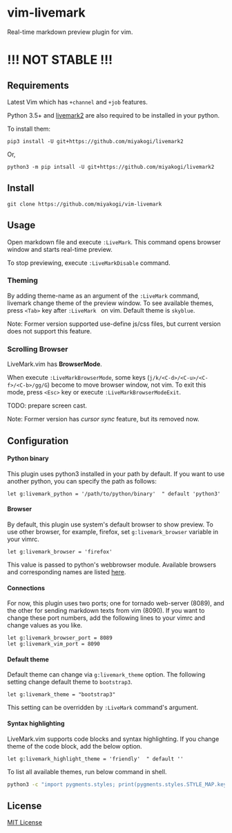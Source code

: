 # vim-livemark

Real-time markdown preview plugin for vim.

# !!! NOT STABLE !!!

## Requirements

Latest Vim which has `+channel` and `+job` features.

Python 3.5+ and [livemark2](https://github.com/miyakogi/livemark2) are also required to be installed in your python.

To install them:

```
pip3 install -U git+https://github.com/miyakogi/livemark2
```

Or,

```
python3 -m pip intsall -U git+https://github.com/miyakogi/livemark2
```

## Install

```
git clone https://github.com/miyakogi/vim-livemark
```

## Usage

Open markdown file and execute `:LiveMark`.
This command opens browser window and starts real-time preview.

To stop previewing, execute `:LiveMarkDisable` command.

### Theming

By adding theme-name as an argument of the `:LiveMark` command, livemark change theme of the preview window.
To see available themes, press `<Tab>` key after `:LiveMark ` on vim.
Default theme is `skyblue`.

Note: Former version supported use-define js/css files, but current version does not support this feature.

### Scrolling Browser

LiveMark.vim has **BrowserMode**.

When execute `:LiveMarkBrowserMode`, some keys (`j/k/<C-d>/<C-u>/<C-f>/<C-b>/gg/G`) become to move browser window, not vim.
To exit this mode, press `<Esc>` key or execute `:LiveMarkBrowserModeExit`.

TODO: prepare screen cast.

Note: Former version has *cursor sync* feature, but its removed now.

## Configuration

#### Python binary

This plugin uses python3 installed in your path by default.
If you want to use another python, you can specify the path as follows:

```vim
let g:livemark_python = '/path/to/python/binary'  " default 'python3'
```

#### Browser

By default, this plugin use system's default browser to show preview.
To use other browser, for example, firefox, set `g:livemark_browser` variable in your vimrc.

```vim
let g:livemark_browser = 'firefox'
```

This value is passed to python's webbrowser module.
Available browsers and corresponding names are listed [here](https://docs.python.org/3/library/webbrowser.html#webbrowser.register).

#### Connections

For now, this plugin uses two ports; one for tornado web-server (8089), and the other for sending markdown texts from vim (8090).
If you want to change these port numbers, add the following lines to your vimrc and change values as you like.

```vim
let g:livemark_browser_port = 8089
let g:livemark_vim_port = 8090
```

#### Default theme

Default theme can change via `g:livemark_theme` option.
The following setting change default theme to `bootstrap3`.

```vim
let g:livemark_theme = "bootstrap3"
```

This setting can be overridden by `:LiveMark` command's argument.

#### Syntax highlighting

LiveMark.vim supports code blocks and syntax highlighting.
If you change theme of the code block, add the below option.

```vim
let g:livemark_highlight_theme = 'friendly'  " default ''
```

To list all available themes, run below command in shell.

```sh
python3 -c "import pygments.styles; print(pygments.styles.STYLE_MAP.keys())"
```

## License

[MIT License](https://github.com/miyakogi/livemark.vim/blob/master/LICENSE)
